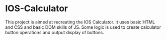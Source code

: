 # IOS-Calculator

This project is aimed at recreating the IOS Calculator. 
It uses basic HTML and CSS and basic DOM skills of JS.
Some logic is used to create calculator button operations
and output display of buttons.
